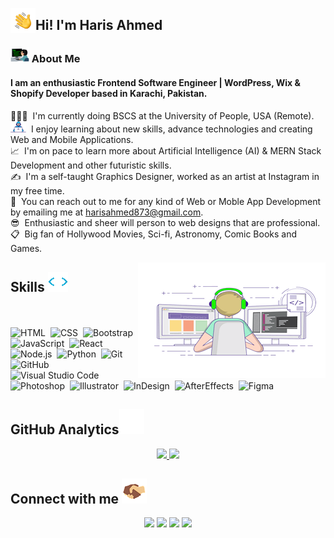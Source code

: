 <img alt="Night Coding" src="./assets/Hand%20Wave.gif" width='40' align="left"/><h2>Hi! I'm Haris Ahmed</h2>

<!-- ## 👋 &nbsp;Hi! I'm Haris Ahmed -->

### <img src="./assets/p.png" width='30px'>&nbsp;About Me

#### I am an enthusiastic Frontend Software Engineer | WordPress, Wix & Shopify Developer based in Karachi, Pakistan.

👨🏻‍🎓 &nbsp;I'm currently doing BSCS at the University of People, USA (Remote).\
<img src="./assets/d.png" width="25px"> &nbsp;I enjoy learning about new skills, advance technologies and creating Web and Mobile Applications.\
📈 &nbsp;I'm on pace to learn more about Artificial Intelligence (AI) & MERN Stack Development and other futuristic skills.\
✍️ &nbsp;I'm a self-taught Graphics Designer, worked as an artist at Instagram in my free time.\
📧 &nbsp;You can reach out to me for any kind of Web or Moble App Development by emailing me at harisahmed873@gmail.com.\
😎 &nbsp;Enthusiastic and sheer will person to web designs that are professional.\
📋 &nbsp;Big fan of Hollywood Movies, Sci-fi, Astronomy, Comic Books and Games.

<img alt="Coder" src="./assets/coding-freak.gif" align="right"/>

### <h2> Skills <img src = "./assets/giphy.gif"></h2>

<br /><br />
![HTML](https://img.shields.io/badge/HTML-E34F26?style=flat&logo=html5&logoColor=white)&nbsp;
![CSS](https://img.shields.io/badge/CSS-1572B6?style=flat&logo=css3&logoColor=white)&nbsp;
![Bootstrap](https://img.shields.io/badge/Bootstrap-563D7C?style=flat&logo=bootstrap&logoColor=white)&nbsp;
![JavaScript](https://img.shields.io/badge/JavaScript-F7DF1E?style=flat&logo=javascript&logoColor=black)&nbsp;
![React](https://img.shields.io/badge/React-20232A?style=flat&logo=react&logoColor=61DAFB)&nbsp;
![Node.js](https://img.shields.io/badge/Node.js-43853D?style=flat&logo=node.js&logoColor=white)&nbsp;
![Python](https://img.shields.io/badge/Python-14354C?style=flat&logo=python&logoColor=white)&nbsp;
![Git](https://img.shields.io/badge/Git-100000?style=flat&logo=git&logoColor=red)&nbsp;
![GitHub](https://img.shields.io/badge/GitHub-100000?style=flat&logo=github&logoColor=white)&nbsp;
![Visual Studio Code](https://img.shields.io/badge/Visual%20Studio%20Code-20232A?style=flat&logo=visual-studio-code&logoColor=61DAFB)&nbsp;
![Photoshop](https://badges.aleen42.com/src/photoshop.svg)&nbsp;
![Illustrator](https://aleen42.github.io/badges/src/illustrator.svg)&nbsp;
![InDesign](https://img.shields.io/badge/-InDesign-05122A?style=flat&logo=adobe-indesign)&nbsp;
![AfterEffects](https://aleen42.github.io/badges/src/after_effects.svg)&nbsp;
![Figma](https://img.shields.io/badge/Figma-F24E1E?style=flat&logo=figma&logoColor=white)&nbsp;

### <h2> GitHub Analytics<img src="./assets/analytics.gif"> </h2>

<p align="center">
<a href="https://github.com/haris386">
  <img height="180em" src="https://github-readme-stats.vercel.app/api?username=haris386&theme=radical&show_icons=true"/>
  <img height="180em" src="https://github-readme-stats-eight-theta.vercel.app/api/top-langs/?username=haris386&layout=compact&langs_count=8&theme=radical&show_icons"/>
</a>
</p>

### <h2> Connect with me <img src='./assets/hs.gif'> </h2>

<p align="center">
<a href="https://mrharisahmed.000webhostapp.com//"><img src="https://img.shields.io/badge/harisahmedportfolio-1877F2?style=flat&logo=Google-Chrome&logoColor=white"/></a>
<a href="mailto:harisahmed873@gmail.com"><img src="https://img.shields.io/badge/harisahmed873@gmail.com-D14836?style=flat&logo=gmail&logoColor=white"/></a>
<a href="https://www.linkedin.com/in/haris-ahmed-998a69183/"><img src="https://img.shields.io/badge/-Haris Ahmed-0077B5?style=flat&logo=Linkedin&logoColor=white"/></a>
<a href="https://www.instagram.com/haris_ahmedrdj/?hl=en"><img src="https://img.shields.io/badge/harisahmedrdj-E4405F?style=flat&logo=instagram&logoColor=white"/></a>
</p>
